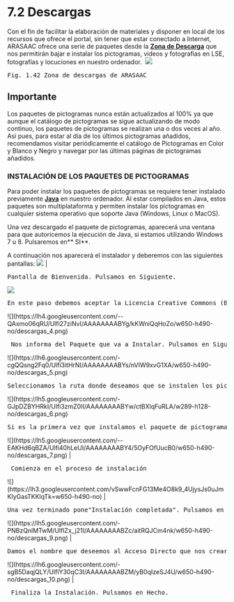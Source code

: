 
# 7.2 Descargas

Con el fin de facilitar la elaboración de materiales y disponer en local de los recursos que ofrece el portal, sin tener que estar conectado a Internet, ARASAAC ofrece una serie de paquetes desde la [**Zona de Descarga**](http://arasaac.org/descargas.php) que nos permitirán bajar e instalar los pictogramas, videos y fotografias en LSE, fotografías y locuciones en nuestro ordenador.&nbsp;
![](https://lh6.googleusercontent.com/-vy3UpnGu7CU/Ulfi2R9hi2I/AAAAAAAABYc/sCKc2yNzLHc/w952-h553-no/descargas_1.png)
<td style="text-align: center;"><pre>Fig. 1.42 Zona de descargas de ARASAAC</pre></td>

## Importante

Los paquetes de pictogramas nunca están actualizados al 100% ya que aunque el catálogo de pictogramas se sigue actualizando de modo continuo, los paquetes de pictogramas se realizan una o dos veces al a&ntilde;o. Así pues, para estar al día de los &uacute;ltimos pictogramas a&ntilde;adidos, recomendamos visitar periódicamente el catálogo de Pictogramas en Color y Blanco y Negro y navegar por las &uacute;ltimas páginas de pictogramas a&ntilde;adidos.

### **INSTALACI&Oacute;N DE LOS PAQUETES DE PICTOGRAMAS**

Para poder instalar los paquetes de pictogramas se requiere tener instalado previamente [**Java**](http://www.java.com/es/download/) en nuestro ordenador. Al estar compilados en Java, estos paquetes son multiplataforma y permiten instalar los pictogramas en cualquier sistema operativo que soporte Java (Windows, Linux o MacOS).

Una vez descargado el paquete de pictogramas, aparecerá una ventana para que autoricemos la ejecución de Java, si estamos utilizando Windows 7 u 8. Pulsaremos en** SI**.

A continuación nos aparecerá el instalador y deberemos con las siguientes pantallas:
![](https://lh5.googleusercontent.com/-IZem5sDMBx0/Ulfizx93qzI/AAAAAAAABYI/kPuFSf5cgEc/w639-h479-no/descargas_2.png)
|<pre>Pantalla de Bienvenida. Pulsamos en Siguiente.</pre>
![](https://lh4.googleusercontent.com/-Q-RrwNOPDC4/Ulfi0-4ooII/AAAAAAAABYQ/YD8w3tSz9XA/w652-h492-no/descargas_3.png)
<td style="text-align: left;"><pre>En este paso debemos aceptar la Licencia Creative Commons (BY-NC-SA)con la que se distribuyen los pictogramas.</pre></td>
![](https://lh4.googleusercontent.com/--QAxmo06qRU/Ulfi27ziNvI/AAAAAAAABYg/kKWniQqHoZo/w650-h490-no/descargas_4.png)
<td style="text-align: left;"><pre>&nbsp;Nos informa del Paquete que va a Instalar. Pulsamos en Siguiente.</pre></td>
![](https://lh6.googleusercontent.com/-cgQQsng2Fq0/Ulfi3itHrNI/AAAAAAAABYs/nVIW9xvG1XA/w650-h490-no/descargas_5.png)
<td style="text-align: left;"><pre>Seleccionamos la ruta donde deseamos que se instalen los pictogramas y pulsamos Siguiente. Podemos mantener la que nos sugiere o escoger otra ruta en nuestro ordenador.</pre></td>
![](https://lh5.googleusercontent.com/-GJpDZBYHRkI/Ulfi3zmZ0II/AAAAAAAABYw/ctBXlqFuRLA/w289-h128-no/descargas_6.png)
<td style="text-align: left;"><pre>Si es la primera vez que instalamos el paquete de pictogramasnos pide confirmar la creación del directorio en la ruta que hemosseleccionado</pre></td>
![](https://lh5.googleusercontent.com/--EAKHd6qBZA/Ulfi40hLeUI/AAAAAAAABY4/5OyFOfUucB0/w650-h490-no/descargas_7.png)
|<pre>&nbsp;Comienza en el proceso de instalación</pre>
![](https://lh3.googleusercontent.com/vSwwFcnFG13Me4O8k9_4UjysJs0uJmKIyGasTKKlqTk=w650-h490-no)
|<pre>Una vez&nbsp;terminado pone"Instalación completada". Pulsamos en Siguiente.</pre>
![](https://lh5.googleusercontent.com/-PNBzQnlMTwM/UlflZx_j21I/AAAAAAAABZc/aitRQJCm4nk/w650-h490-no/descargas_9.png)
|<pre>Damos el nombre que deseemos al Acceso Directo que nos creará en elmen&uacute; de Inicio. Podemos conservar el nombre que nos sugiere orenombrarlo. Pulsamos en Siguiente.</pre>
![](https://lh6.googleusercontent.com/-sgB5DaqjQLY/UlflY30qC3I/AAAAAAAABZM/yB0qIzeSJ4U/w650-h490-no/descargas_10.png)
|<pre>&nbsp;Finaliza la Instalación. Pulsamos en Hecho.</pre>

